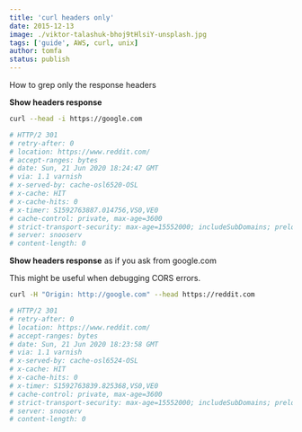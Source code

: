 ```yaml
---
title: 'curl headers only'
date: 2015-12-13
image: ./viktor-talashuk-bhoj9tHlsiY-unsplash.jpg
tags: ['guide', AWS, curl, unix]
author: tomfa
status: publish
---
```


How to grep only the response headers

**Show headers response**

```bash
curl --head -i https://google.com

# HTTP/2 301
# retry-after: 0
# location: https://www.reddit.com/
# accept-ranges: bytes
# date: Sun, 21 Jun 2020 18:24:47 GMT
# via: 1.1 varnish
# x-served-by: cache-osl6520-OSL
# x-cache: HIT
# x-cache-hits: 0
# x-timer: S1592763887.014756,VS0,VE0
# cache-control: private, max-age=3600
# strict-transport-security: max-age=15552000; includeSubDomains; preload
# server: snooserv
# content-length: 0
```

**Show headers response** as if you ask from google.com

This might be useful when debugging CORS errors.

```bash
curl -H "Origin: http://google.com" --head https://reddit.com

# HTTP/2 301
# retry-after: 0
# location: https://www.reddit.com/
# accept-ranges: bytes
# date: Sun, 21 Jun 2020 18:23:58 GMT
# via: 1.1 varnish
# x-served-by: cache-osl6524-OSL
# x-cache: HIT
# x-cache-hits: 0
# x-timer: S1592763839.825368,VS0,VE0
# cache-control: private, max-age=3600
# strict-transport-security: max-age=15552000; includeSubDomains; preload
# server: snooserv
# content-length: 0
```
